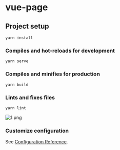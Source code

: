 # vue-page

## Project setup
```
yarn install
```

### Compiles and hot-reloads for development
```
yarn serve
```

### Compiles and minifies for production
```
yarn build
```

### Lints and fixes files
```
yarn lint
```
![1.png](..%2F..%2F..%2F..%2Fdoc%2Fimages%2F1.png)
### Customize configuration
See [Configuration Reference](https://cli.vuejs.org/config/).
